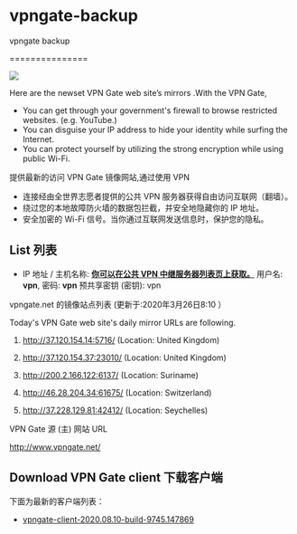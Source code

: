 # vpngate-backup
vpngate backup

===============

![](http://i1288.photobucket.com/albums/b484/waylau/vpn-top_zps08e8f3c2.jpg)

Here are the newset VPN Gate web site’s mirrors .With the VPN Gate,

* You can get through your government's firewall to browse restricted websites. (e.g. YouTube.)
* You can disguise your IP address to hide your identity while surfing the Internet.
* You can protect yourself by utilizing the strong encryption while using public Wi-Fi.

提供最新的访问 VPN Gate 镜像网站,通过使用 VPN 

* 连接经由全世界志愿者提供的公共 VPN 服务器获得自由访问互联网（翻墙）。
* 绕过您的本地故障防火墙的数据包拦截，并安全地隐藏你的 IP 地址。
* 安全加密的 Wi-Fi 信号。当你通过互联网发送信息时，保护您的隐私。

## List 列表
- IP 地址 / 主机名称: **[你可以在公共 VPN 中继服务器列表页上获取。](https://www.vpngate.net/cn/)**
  用户名: **vpn**, 密码: **vpn**
  预共享密钥 (密钥): vpn

vpngate.net 的镜像站点列表 (更新于:2020年3月26日8:10 ）

Today's VPN Gate web site's daily mirror URLs are following.

1. http://37.120.154.14:5716/
   (Location: United Kingdom)

2. http://37.120.154.37:23010/
   (Location: United Kingdom)

3. http://200.2.166.122:6137/
   (Location: Suriname)

4. http://46.28.204.34:61675/
   (Location: Switzerland)

5. http://37.228.129.81:42412/
   (Location: Seychelles)



VPN Gate 源 (主) 网站 URL

http://www.vpngate.net/

## Download VPN Gate client 下载客户端

下面为最新的客户端列表：

* [vpngate-client-2020.08.10-build-9745.147869](https://github.com/qq602431132/vpngate-backup/blob/master/packages/vpngate-client-2020.08.10-build-9745.147869.zip)
